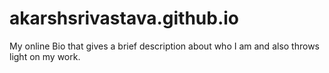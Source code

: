 # akarshsrivastava.github.io
My online Bio that gives a brief description about who I am and also throws light on my work.
 
